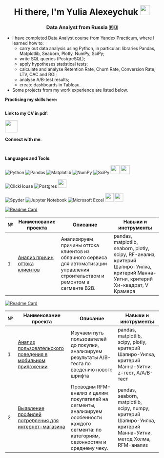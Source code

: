 <h1 align="center">Hi there, I'm Yulia Alexeychuk</a> 
<img src="https://github.com/blackcater/blackcater/raw/main/images/Hi.gif" height="32"/></h1>
<h3 align="center">Data Analyst from Russia 🇷🇺</h3>

- I have completed Data Analyst course from Yandex Practicum, where I learned how to:
  - carry out data analysis using Python, in particular: libraries Pandas, Matplotlib, Seaborn, Plotly, NumPy, SciPy;
  - write SQL queries (PostgreSQL);
  - apply hypotheses statistical tests;
  - calculate and analyse Retention Rate, Churn Rate, Conversion Rate, LTV, CAC and ROI;
  - analyse A/B-test results;
  - create dashboards in Tableau.
- Some projects from my work experience are listed below.

**Practising my skills here:**
  
<a href="https://leetcode.com/yulia-alexeychuk/"><img src="https://img.shields.io/badge/LeetCode-000000?style=for-the-badge&logo=LeetCode&logoColor=#d16c06" alt=""></a>

**Link to my CV in pdf**: 

<a href="https://drive.google.com/uc?export=download&id=1L3zU3-8xXI9VR4Q1mM3Mfbs6gpCo6rp-"><img src="https://upload.wikimedia.org/wikipedia/commons/7/79/HeadHunter_logo.png" height="40"></a>


**Connect with me**:

<a href="https://t.me/yalexeychuk"><img src="https://img.shields.io/badge/Telegram-2CA5E0?style=for-the-badge&logo=telegram&logoColor=white" alt=""></a>
<a href="https://www.linkedin.com/in/yulia-alexeychuk-108963230/"><img src="https://img.shields.io/badge/linkedin-%230077B5.svg?style=for-the-badge&logo=linkedin&logoColor=white" alt=""></a>



**Languages and Tools**:

![Python](https://img.shields.io/badge/python-3670A0?style=for-the-badge&logo=python&logoColor=ffdd54)
![Pandas](https://img.shields.io/badge/pandas-%23150458.svg?style=for-the-badge&logo=pandas&logoColor=white)
![Matplotlib](https://img.shields.io/badge/Matplotlib-%23ffffff.svg?style=for-the-badge&logo=Matplotlib&logoColor=black)
![NumPy](https://img.shields.io/badge/numpy-%23013243.svg?style=for-the-badge&logo=numpy&logoColor=white)
![SciPy](https://img.shields.io/badge/SciPy-%230C55A5.svg?style=for-the-badge&logo=scipy&logoColor=%white)
<img src="https://pypi-camo.freetls.fastly.net/189c5d99fbda79b2218f2d4a4fe29415d32c8d8a/68747470733a2f2f7261772e67697468756275736572636f6e74656e742e636f6d2f6d7761736b6f6d2f736561626f726e2f6d61737465722f646f632f5f7374617469632f6c6f676f2d776964652d6c6967687462672e737667" height="29">
<img src="https://upload.wikimedia.org/wikipedia/commons/8/8a/Plotly-logo.png" height="29">


![ClickHouse](https://img.shields.io/badge/ClickHouse-FFCC01?style=for-the-badge&logo=clickhouse&logoColor=white)
![Postgres](https://img.shields.io/badge/postgres-%23316192.svg?style=for-the-badge&logo=postgresql&logoColor=white)
<img src="https://dbeaver.com/wp-content/themes/utouch/img/dbeaver_logo_bg.svg" height="28">


![Spyder](https://img.shields.io/badge/Spyder-838485?style=for-the-badge&logo=spyder%20ide&logoColor=maroon)
![Jupyter Notebook](https://img.shields.io/badge/jupyter-%23FA0F00.svg?style=for-the-badge&logo=jupyter&logoColor=white)
![Microsoft Excel](https://img.shields.io/badge/Microsoft_Excel-217346?style=for-the-badge&logo=microsoft-excel&logoColor=white)
<img src="https://www.tableau.com/themes/custom/tableau_www/logo.v2.svg" height="28">
<img src="https://storage.yandexcloud.net/datalens-promo-prod/assets/logo-dark-new.svg" height="28">


 [![Readme Card](https://github-readme-stats.vercel.app/api/pin/?username=yulia-alexeychuk&repo=work_projects)](https://github.com/yulia-alexeychuk/work_projects)

| № |	Наименование проекта	| Описание	| Навыки и инструменты | 
| - | --- | --- | --- | 
| 1 | [Анализ причин оттока клиентов](https://github.com/yulia-alexeychuk/work_projects/tree/main/analysis_client_churn) | Анализируем причины оттока клиентов из облачного сервиса для автоматизации управления строительством и ремонтом в сегменте B2B.  | pandas, matplotlib, seaborn, plotly, scipy, RF-анализ, критерий Шапиро-Уилка, критерий Манна-Уитни, критерий Хи-квадрат, V Крамера | 
 
 [![Readme Card](https://github-readme-stats.vercel.app/api/pin/?username=yulia-alexeychuk&repo=yandex_practicum)](https://github.com/yulia-alexeychuk/yandex_practicum)

| № |	Наименование проекта	| Описание	| Навыки и инструменты | 
| - | --- | --- | --- | 
| 1 | [Анализ пользовательского поведения в мобильном приложении](https://github.com/yulia-alexeychuk/yandex_practicum/tree/main/project_user_behavior) | Изучаем путь пользователей до покупки, анализируем результаты A/B-теста по введению нового шрифта | pandas, matplotlib, scipy, plotly, критерий Шапиро-Уилка, критерий Манна-Уитни, z-тест, A/A/B-тест | 
| 2 | [Выявление профилей потребления для интернет-магазина](https://github.com/yulia-alexeychuk/yandex_practicum/tree/main/e-commerce_project) | Проводим RFM-анализ и делим покупателей на сегменты, анализируем особенности каждого сегмента: по категориям, сезонностям и среднему чеку. | pandas, seaborn, matplotlib, scipy, numpy, критерий Шапиро-Уилка, критерий Манна-Уитни, метод Холма, RFM-анализ | 

